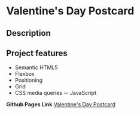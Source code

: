 # Valentine's Day Postcard

## Description

## Project features

- Semantic HTML5
- Flexbox
- Positioning
- Grid
- CSS media queries
  -- JavaScript

**Github Pages Link** [Valentine's Day Postcard](https://jstitch626.github.io/ValentinesDayPostcard/)
